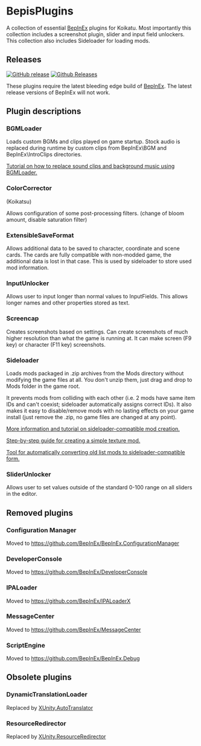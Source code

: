 # BepisPlugins
A collection of essential [BepInEx](https://github.com/BepInEx/BepInEx) plugins for Koikatu. Most importantly this collection includes a screenshot plugin, slider and input field unlockers. This collection also includes Sideloader for loading mods.

## Releases
[![GitHub release](https://img.shields.io/github/release/bbepis/BepisPlugins.svg?style=for-the-badge)](https://github.com/bbepis/BepisPlugins/releases)
[![Github Releases](https://img.shields.io/github/downloads/bbepis/BepisPlugins/latest/total.svg?style=for-the-badge)](https://github.com/bbepis/BepisPlugins/releases)

These plugins require the latest bleeding edge build of [BepInEx](https://builds.bepis.io/projects/bepinex_be). The latest release versions of BepInEx will not work.

## Plugin descriptions
### BGMLoader
Loads custom BGMs and clips played on game startup. Stock audio is replaced during runtime by custom clips from BepInEx\BGM and BepInEx\IntroClips directories.

[Tutorial on how to replace sound clips and background music using BGMLoader.](https://github.com/IllusionMods/BepisPlugins/wiki/BGM-Loader)

### ColorCorrector
(Koikatsu)

Allows configuration of some post-processing filters. (change of bloom amount, disable saturation filter)

### ExtensibleSaveFormat
Allows additional data to be saved to character, coordinate and scene cards. The cards are fully compatible with non-modded game, the additional data is lost in that case. This is used by sideloader to store used mod information.

### InputUnlocker
Allows user to input longer than normal values to InputFields. This allows longer names and other properties stored as text.

### Screencap
Creates screenshots based on settings. Can create screenshots of much higher resolution than what the game is running at. It can make screen (F9 key) or character (F11 key) screenshots.

### Sideloader
Loads mods packaged in .zip archives from the Mods directory without modifying the game files at all. You don't unzip them, just drag and drop to Mods folder in the game root.

It prevents mods from colliding with each other (i.e. 2 mods have same item IDs and can't coexist; sideloader automatically assigns correct IDs). It also makes it easy to disable/remove mods with no lasting effects on your game install (just remove the .zip, no game files are changed at any point).

[More information and tutorial on sideloader-compatible mod creation.](https://github.com/IllusionMods/BepisPlugins/wiki/1-Introduction-to-zipmod-format)

[Step-by-step guide for creating a simple texture mod.](https://github.com/IllusionMods/BepisPlugins/wiki/2-How-to-create-a-simple-zipmod)

[Tool for automatically converting old list mods to sideloader-compatible form.](https://github.com/IllusionMods/ZipStudio/releases)

### SliderUnlocker
Allows user to set values outside of the standard 0-100 range on all sliders in the editor.

## Removed plugins
### Configuration Manager
Moved to https://github.com/BepInEx/BepInEx.ConfigurationManager

### DeveloperConsole
Moved to https://github.com/BepInEx/DeveloperConsole

### IPALoader
Moved to https://github.com/BepInEx/IPALoaderX

### MessageCenter
Moved to https://github.com/BepInEx/MessageCenter

### ScriptEngine
Moved to https://github.com/BepInEx/BepInEx.Debug

## Obsolete plugins
### DynamicTranslationLoader
Replaced by [XUnity.AutoTranslator](https://github.com/bbepis/XUnity.AutoTranslator)

### ResourceRedirector
Replaced by [XUnity.ResourceRedirector](https://github.com/bbepis/XUnity.AutoTranslator)
